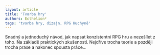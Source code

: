 ```yaml
---
layout: article
title: 'Tvorba hry'
authors: Ecthelion²
tags: 'tvorba hry, dizajn, RPG Kuchyně'
---
```


Snadný a jednoduchý návod, jak napsat
konzistentní RPG hru a nezešílet
z toho. Na základě praktických zkušeností.
Nejdříve trocha teorie a později
trocha praxe a nakonec spousta
práce…
